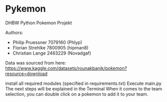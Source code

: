 # Pykemon
DHBW Python Pokemon Projekt 

Authors: 
* Philip Pruessner 7079160 (Phlyp)
* Florian Strehlke 7800905 (hipman8)
* Christian Lange  2463229 (Novadgaf)

Data was sourced from here: https://www.kaggle.com/datasets/rounakbanik/pokemon?resource=download

install all required modules (specified in requirements.txt)
Execute main.py
The next steps will be explained in the Terminal
When it comes to the team selection, you can double click on a pokemon to add it to your team.